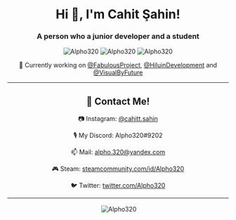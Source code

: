 <h1 align="center">Hi 👋, I'm Cahit Şahin!</h1>
<h3 align="center">A person who a junior developer and a student</h3>

<p align="center"> 
  <img src="https://komarev.com/ghpvc/?username=alpho320" alt="Alpho320" />
  <img src="https://img.shields.io/github/followers/Alpho320" alt="Alpho320" />
  <img src="https://img.shields.io/badge/favourite%20language-java-blue" alt="Alpho320" />
</p>

<p align="center">
  <p align="center">🔭 Currently working on <a href="https://github.com/FabulousProject" style="text-align:center">@FabulousProject</a>, <a href="https://github.com/HiluinDevelopment" style="text-align:center">@HiluinDevelopment</a> and <a href="https://github.com/VisualByFuture" style="text-align:center">@VisualByFuture</a></p>
</p>

<hr>

<h2 align="center">💬 Contact Me!</h2>

<p align="center">📷&nbsp;Instagram: <a href="https://instagram.com/cahitt.sahin" style="text-align:center">@cahitt.sahin</a></p>
  <p align="center">🎙&nbsp;My Discord: <bold>Alpho320#9202</bold></p>
  <p align="center">📫&nbsp;Mail: <a href="mailto:alpho.320@yandex.com" style="text-align:center">alpho.320@yandex.com</a></p>
  <p align="center">🎮&nbsp;Steam: <a href="https://steamcommunity.com/id/Alpho320" style="text-align:center">steamcommunity.com/id/Alpho320</a></p>
  <p align="center">🐦&nbsp;Twitter: <a href="https://twitter.com/Alpho320" style="text-align:center">twitter.com/Alpho320</a></p>

<hr>

<p align="center">&nbsp;<img align="center" src="https://github-readme-stats.vercel.app/api?username=Alpho320&count_private=true&show-icons=true&theme=vue&include_all_commits=true&custom_title=My%20Stats&show_owner=true" alt="Alpho320"/></p>
